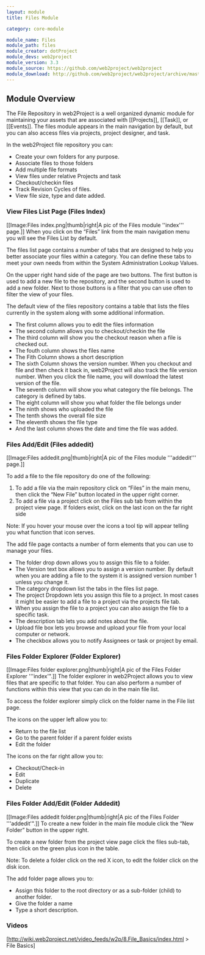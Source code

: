 ```yaml
---
layout: module
title: Files Module

category: core-module

module_name: Files
module_path: files
module_creator: dotProject
module_devs: web2project
module_version: 3.3
module_source: https://github.com/web2project/web2project
module_download: http://github.com/web2project/web2project/archive/master.zip
---
```


## Module Overview

The File Repository in web2Project is a well organized dynamic module for maintaining your assets that are associated with [[Projects]], [[Task]], or [[Events]]. The files module appears in the main navigation by default, but you can also access files via projects, project designer, and task.

In the web2Project file repository you can:

* Create your own folders for any purpose.
* Associate files to those folders
* Add multiple file formats
* View files under relative Projects and task
* Checkout/checkin files
* Track Revision Cycles of files.
* View file size, type and date added.

### View Files List Page (Files Index)

[[Image:Files index.png|thumb|right|A pic of the Files module ''index''' page.]]
When you click on the “Files” link from the main navigation menu you will see the Files List by default.

The files list page contains a number of tabs that are designed to help you better associate your files within a category. You can define these tabs to meet your own needs from within the System Administration Lookup Values.

On the upper right hand side of the page are two buttons. The first button is used to add a new file to the repository, and the second button is used to add a new folder. Next to those buttons is a filter that you can use often to filter the view of your files.

The default view of the files repository contains a table that lists the files currently in the system along with some additional information.

* The first column allows you to edit the files information
* The second column allows you to checkout/checkin the file
* The third column will show you the checkout reason when a file is checked out.
* The fouth column shows the files name
* The Fith Column shows a short description
* The sixth Column shows the version number. When you checkout and file and then check it back in, web2Project will also track the file version number. When you click the file name, you will download the latest version of the file.
* The seventh column will show you what category the file belongs. The category is defined by tabs.
* The eight column will show you what folder the file belongs under
* The ninth shows who uploaded the file
* The tenth shows the overall file size
* The eleventh shows the file type
* And the last column shows the date and time the file was added.

### Files Add/Edit (Files addedit)

[[Image:Files addedit.png|thumb|right|A pic of the Files module '''addedit''' page.]]

To add a file to the file repository do one of the following:

1. To add a file via the main repository click on “Files” in the main menu, then click the “New File” button located in the upper right corner.
1. To add a file via a project click on the Files sub tab from within the project view page. If folders exist, click on the last icon on the far right side

Note: If you hover your mouse over the icons a tool tip will appear telling you what function that icon serves.

The add file page contacts a number of form elements that you can use to manage your files.

* The folder drop down allows you to assign this file to a folder.
* The Version text box allows you to assign a version number. By default when you are adding a file to the system it is assigned version number 1 unless you change it.
* The category dropdown list the tabs in the files list page.
* The project Dropdown lets you assign this file to a project. In most cases it might be easier to add a file to a project via the projects file tab.
* When you assign the file to a project you can also assign the file to a specific task.
* The description tab lets you add notes about the file.
* Upload file box lets you browse and upload your file from your local computer or network.
* The checkbox allows you to notify Assignees or task or project by email.

### Files Folder Explorer (Folder Explorer)

[[Image:Files folder explorer.png|thumb|right|A pic of the Files Folder Explorer '''index'".]]
The folder explorer in web2Project allows you to view files that are specific to that folder. You can also perform a number of functions within this view that you can do in the main file list.

To access the folder explorer simply click on the folder name in the File list page.

The icons on the upper left allow you to:

* Return to the file list
* Go to the parent folder if a parent folder exists
* Edit the folder

The icons on the far right allow you to:

* Checkout/Check-in
* Edit
* Duplicate
* Delete

### Files Folder Add/Edit (Folder Addedit)

[[Image:Files addedit folder.png|thumb|right|A pic of the Files Folder '''addedit'".]]
To create a new folder in the main file module click the “New Folder” button in the upper right.

To create a new folder from the project view page click the files sub-tab, then click on the green plus icon in the table.

Note: To delete a folder click on the red X icon, to edit the folder click on the disk icon.

The add folder page allows you to:

* Assign this folder to the root directory or as a sub-folder (child) to another folder.
* Give the folder a name
* Type a short description.

### Videos

[http://wiki.web2project.net/video_feeds/w2p/8.File_Basics/index.html > File Basics]